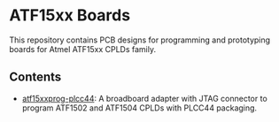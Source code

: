 # ATF15xx Boards

This repository contains PCB designs for programming and prototyping boards for Atmel ATF15xx CPLDs family.

## Contents

- [atf15xxprog-plcc44](./atf15xxprog-plcc44): A broadboard adapter with JTAG connector to program ATF1502 and ATF1504 CPLDs with PLCC44 packaging.
